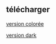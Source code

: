 ## télécharger
[version colorée](https://minhaskamal.github.io/DownGit/#/home?url=https://github.com/ecnivlinise/attardedTheme/blob/master/attarded2.theme.css)

[version dark](https://minhaskamal.github.io/DownGit/#/home?url=https://github.com/ecnivlinise/attardedTheme/blob/master/attarded2-dark.theme.css)
